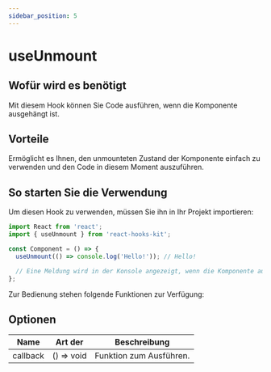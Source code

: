 ```yaml
---
sidebar_position: 5
---
```


# useUnmount

## Wofür wird es benötigt

Mit diesem Hook können Sie Code ausführen, wenn die Komponente ausgehängt ist.

## Vorteile

Ermöglicht es Ihnen, den unmounteten Zustand der Komponente einfach zu verwenden und den Code in diesem Moment auszuführen.

## So starten Sie die Verwendung

Um diesen Hook zu verwenden, müssen Sie ihn in Ihr Projekt importieren:

```jsx
import React from 'react';
import { useUnmount } from 'react-hooks-kit';

const Component = () => {
  useUnmount(() => console.log('Hello!')); // Hello!

  // Eine Meldung wird in der Konsole angezeigt, wenn die Komponente ausgehängt ist
};
```

Zur Bedienung stehen folgende Funktionen zur Verfügung:

## Optionen

| Name | Art der | Beschreibung |
| :---: | :---: | :---: |
| callback | () => void | Funktion zum Ausführen. |
